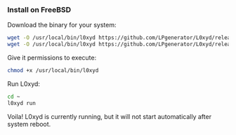 ### Install on FreeBSD

Download the binary for your system:

```bash
wget -O /usr/local/bin/l0xyd https://github.com/LPgenerator/L0xyd/releases/download/v1.0/l0xyd-freebsd-amd64
wget -O /usr/local/bin/l0xyd https://github.com/LPgenerator/L0xyd/releases/download/v1.0/l0xyd-freebsd-386
```

Give it permissions to execute:

```bash
chmod +x /usr/local/bin/l0xyd
```

Run L0xyd:

```bash
cd ~
l0xyd run
```

Voila! L0xyd is currently running, but it will not start automatically after system reboot.
